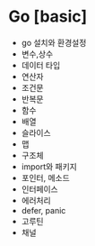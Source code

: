 # Go [basic]

- go 설치와 환경설정
- 변수,상수
- 데이터 타입
- 연산자
- 조건문
- 반복문
- 함수
- 배열
- 슬라이스
- 맵
- 구조체
- import와 패키지
- 포인터, 메소드
- 인터페이스
- 에러처리
- defer, panic
- 고루틴
- 채널
